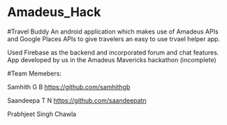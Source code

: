 # Amadeus_Hack
#Travel Buddy
An android application which makes use of Amadeus APIs and Google Places APIs to give travelers an easy to use trvael helper app.

Used Firebase as the backend and incorporated forum and chat features.
App developed by us in the Amadeus Mavericks hackathon (incomplete)

#Team Memebers:

Samhith G B https://github.com/samhithgb

Saandeepa T N https://github.com/saandeepatn

Prabhjeet Singh Chawla

